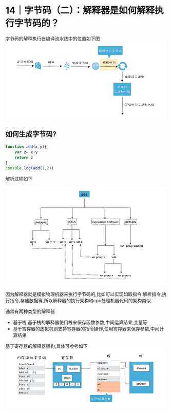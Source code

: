 # 14｜字节码（二）：解释器是如何解释执行字节码的？

字节码的解释执行在编译流水线中的位置如下图
![流程](images/14/14-1.png)

## 如何生成字节码?
```js
function add(x,y){
    var z= x+y
    return z
}
console.log(add(1,2))
```
解析过程如下

![过程](images/14/14-2.png)

因为解释器就是模拟物理机器来执行字节码的,比如可以实现如取指令,解析指令,执行指令,存储数据等,所以解释器的执行架构和cpu处理机器代码的架构类似.

通常有两种类型的解释器
- 基于栈,基于栈的解释器使用栈来保存函数参数,中间运算结果,变量等
- 基于寄存器的虚拟机则支持寄存器的指令操作,使用寄存器来保存参数,中间计算结果

基于寄存器的解释器架构,具体可参考如下
![过程](images/14/14-3.png)
